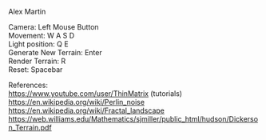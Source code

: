 Alex Martin  

Camera: Left Mouse Button  
Movement: W A S D  
Light position: Q E  
Generate New Terrain: Enter  
Render Terrain: R  
Reset: Spacebar  
  
References:  
https://www.youtube.com/user/ThinMatrix (tutorials)  
https://en.wikipedia.org/wiki/Perlin_noise  
https://en.wikipedia.org/wiki/Fractal_landscape  
https://web.williams.edu/Mathematics/sjmiller/public_html/hudson/Dickerson_Terrain.pdf  